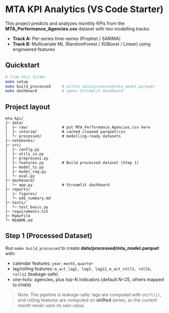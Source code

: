 # MTA KPI Analytics (VS Code Starter)

This project predicts and analyzes monthly KPIs from the **MTA_Performance_Agencies.csv** dataset with two modelling tracks:
- **Track A:** Per-series time-series (Prophet / SARIMA)
- **Track B:** Multivariate ML (RandomForest / XGBoost / Linear) using engineered features

## Quickstart

```bash
# from this folder
make setup
make build_processed     # writes data/processed/mta_model.parquet
make dashboard           # opens Streamlit dashboard
```

## Project layout

```
mta-kpi/
├─ data/
│  ├─ raw/               # put MTA_Performance_Agencies.csv here
│  ├─ interim/           # cached cleaned parquet/csv
│  └─ processed/         # modelling-ready datasets
├─ notebooks/
├─ src/
│  ├─ config.py
│  ├─ utils_io.py
│  ├─ preprocess.py
│  ├─ features.py        # Build processed dataset (Step 1)
│  ├─ model_ts.py
│  ├─ model_reg.py
│  └─ eval.py
├─ dashboard/
│  └─ app.py             # Streamlit dashboard
├─ reports/
│  ├─ figures/
│  └─ eda_summary.md
├─ tests/
│  └─ test_basic.py
├─ requirements.txt
├─ Makefile
└─ README.md
```

## Step 1 (Processed Dataset)

Run `make build_processed` to create **data/processed/mta_model.parquet** with:
- calendar features: `year`, `month`, `quarter`
- lag/rolling features: `m_act_lag1, lag3, lag12`, `m_act_roll3, roll6, roll12` (leakage-safe)
- one-hots: agencies, plus top-N indicators (default N=25, others mapped to `OTHER`)

> Note: The pipeline is leakage-safe: lags are computed with `shift(1)`, and rolling features are computed on **shifted** series, so the current month never uses its own value.
